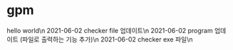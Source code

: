 # gpm
hello world\n
2021-06-02 checker file 업데이트\n
2021-06-02 program 업데이트 (파일로 출력하는 기능 추가)\n
2021-06-02 checker exe 파일\n
